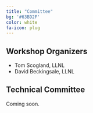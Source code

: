 ```yaml
---
title: "Committee"
bg: '#63BD2F'
color: white
fa-icon: plug
---
```


## Workshop Organizers

- Tom Scogland, LLNL
- David Beckingsale, LLNL

## Technical Committee

Coming soon.
